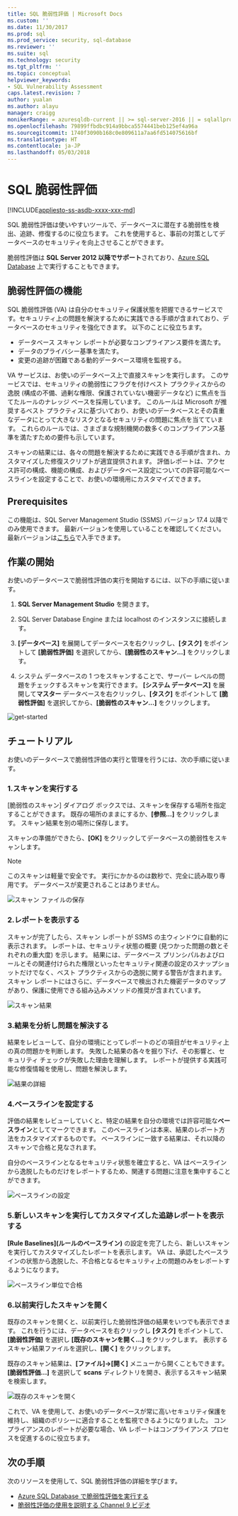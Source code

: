 ```yaml
---
title: SQL 脆弱性評価 | Microsoft Docs
ms.custom: ''
ms.date: 11/30/2017
ms.prod: sql
ms.prod_service: security, sql-database
ms.reviewer: ''
ms.suite: sql
ms.technology: security
ms.tgt_pltfrm: ''
ms.topic: conceptual
helpviewer_keywords:
- SQL Vulnerability Assessment
caps.latest.revision: 7
author: yualan
ms.author: alayu
manager: craigg
monikerRange: = azuresqldb-current || >= sql-server-2016 || = sqlallproducts-allversions
ms.openlocfilehash: 79899ffbdbc914a9bbca5574441beb125ef4a96a
ms.sourcegitcommit: 1740f3090b168c0e809611a7aa6fd514075616bf
ms.translationtype: HT
ms.contentlocale: ja-JP
ms.lasthandoff: 05/03/2018
---
```

# <a name="sql-vulnerability-assessment"></a>SQL 脆弱性評価

[!INCLUDE[appliesto-ss-asdb-xxxx-xxx-md](../../includes/appliesto-ss-asdb-xxxx-xxx-md.md)]

SQL 脆弱性評価は使いやすいツールで、データベースに潜在する脆弱性を検出、追跡、修復するのに役立ちます。 これを使用すると、事前の対策としてデータベースのセキュリティを向上させることができます。

脆弱性評価は **SQL Server 2012 以降でサポート**されており、[Azure SQL Database](https://docs.microsoft.com/en-us/azure/sql-database/sql-vulnerability-assessment) 上で実行することもできます。

## <a name="vulnerability-assessment-features"></a>脆弱性評価の機能
SQL 脆弱性評価 (VA) は自分のセキュリティ保護状態を把握できるサービスです。セキュリティ上の問題を解決するために実践できる手順が含まれており、データベースのセキュリティを強化できます。 以下のことに役立ちます。
- データベース スキャン レポートが必要なコンプライアンス要件を満たす。 
- データのプライバシー基準を満たす。
- 変更の追跡が困難である動的データベース環境を監視する。

VA サービスは、お使いのデータベース上で直接スキャンを実行します。 このサービスでは、セキュリティの脆弱性にフラグを付けベスト プラクティスからの逸脱 (構成の不備、過剰な権限、保護されていない機密データなど) に焦点を当てたルールのナレッジ ベースを採用しています。 このルールは Microsoft が推奨するベスト プラクティスに基づいており、お使いのデータベースとその貴重なデータにとって大きなリスクとなるセキュリティの問題に焦点を当てています。 これらのルールでは、さまざまな規制機関の数多くのコンプライアンス基準を満たすための要件も示しています。

スキャンの結果には、各々の問題を解決するために実践できる手順が含まれ、カスタマイズした修復スクリプトが適宜提供されます。 評価レポートは、アクセス許可の構成、機能の構成、およびデータベース設定についての許容可能なベースラインを設定することで、お使いの環境用にカスタマイズできます。 

## <a name="prerequisites"></a>Prerequisites
この機能は、SQL Server Management Studio (SSMS) バージョン 17.4 以降でのみ使用できます。 最新バージョンを使用していることを確認してください。 最新バージョンは[こちら](https://docs.microsoft.com/en-us/sql/ssms/download-sql-server-management-studio-ssms)で入手できます。

## <a name="getting-started"></a>作業の開始
お使いのデータベースで脆弱性評価の実行を開始するには、以下の手順に従います。
   1.   **SQL Server Management Studio** を開きます。

   2.   SQL Server Database Engine または localhost のインスタンスに接続します。

   3.   **[データベース]** を展開してデータベースを右クリックし、**[タスク]** をポイントして **[脆弱性評価]** を選択してから、**[脆弱性のスキャン...]** をクリックします。

   4.   システム データベースの 1 つをスキャンすることで、サーバー レベルの問題をチェックするスキャンを実行できます。 **[システム データベース]** を展開して**マスター** データベースを右クリックし、**[タスク]** をポイントして **[脆弱性評価]** を選択してから、**[脆弱性のスキャン...]** をクリックします。

   ![get-started](media/sql-vulnerability-assessment/1-SSMSGetStarted.png)

## <a name="tutorial"></a>チュートリアル
お使いのデータベースで脆弱性評価の実行と管理を行うには、次の手順に従います。

### <a name="1-run-a-scan"></a>1.スキャンを実行する

[脆弱性のスキャン] ダイアログ ボックスでは、スキャンを保存する場所を指定することができます。 既存の場所のままにするか、**[参照...]** をクリックします。 スキャン結果を別の場所に保存します。

スキャンの準備ができたら、**[OK]** をクリックしてデータベースの脆弱性をスキャンします。

  > [!NOTE]   
  > このスキャンは軽量で安全です。 実行にかかるのは数秒で、完全に読み取り専用です。 データベースが変更されることはありません。

![スキャン ファイルの保存](media/sql-vulnerability-assessment/2-ssmssavescanfile.png)

### <a name="2-view-the-report"></a>2.レポートを表示する

スキャンが完了したら、スキャン レポートが SSMS の主ウィンドウに自動的に表示されます。 レポートは、セキュリティ状態の概要 (見つかった問題の数とそれぞれの重大度) を示します。 結果には、データベース プリンシパルおよびロールとその関連付けられた権限といったセキュリティ関連の設定のスナップショットだけでなく、ベスト プラクティスからの逸脱に関する警告が含まれます。 スキャン レポートにはさらに、データベースで検出された機密データのマップがあり、保護に使用できる組み込みメソッドの推奨が含まれています。

![スキャン結果](media/sql-vulnerability-assessment/3-ssmsscanresults.png)

### <a name="3-analyze-the-results-and-resolve-issues"></a>3.結果を分析し問題を解決する

結果をレビューして、自分の環境にとってレポートのどの項目がセキュリティ上の真の問題かを判断します。 失敗した結果の各々を掘り下げ、その影響と、セキュリティ チェックが失敗した理由を理解します。 レポートが提供する実践可能な修復情報を使用し、問題を解決します。

![結果の詳細](media/sql-vulnerability-assessment/4-ssmsresultdetails.png)

### <a name="4-set-your-baseline"></a>4.ベースラインを設定する

評価の結果をレビューしていくと、特定の結果を自分の環境では許容可能な**ベースライン**としてマークできます。 このベースラインは本来、結果のレポート方法をカスタマイズするものです。 ベースラインに一致する結果は、それ以降のスキャンで合格と見なされます。 

自分のベースラインとなるセキュリティ状態を確立すると、VA はベースラインから逸脱したものだけをレポートするため、関連する問題に注意を集中することができます。

![ベースラインの設定](media/sql-vulnerability-assessment/5-ssmssetbaseline.png)

### <a name="5-run-a-new-scan-to-see-your-customized-tracking-report"></a>5.新しいスキャンを実行してカスタマイズした追跡レポートを表示する

**[Rule Baselines]\(ルールのベースライン\)** の設定を完了したら、新しいスキャンを実行してカスタマイズしたレポートを表示します。 VA は、承認したベースラインの状態から逸脱した、不合格となるセキュリティ上の問題のみをレポートするようになります。

![ベースライン単位で合格](media/sql-vulnerability-assessment/6-ssmspassperbaseline.png)

### <a name="6-open-a-previously-run-scan"></a>6.以前実行したスキャンを開く

既存のスキャンを開くと、以前実行した脆弱性評価の結果をいつでも表示できます。 これを行うには、データベースを右クリックし **[タスク]** をポイントして、**[脆弱性評価]** を選択し **[既存のスキャンを開く...]** をクリックします。  表示するスキャン結果ファイルを選択し、**[開く]** をクリックします。 

既存のスキャン結果は、**[ファイル]->[開く]** メニューから開くこともできます。 **[脆弱性評価...]** を選択して **scans** ディレクトリを開き、表示するスキャン結果を検索します。

![既存のスキャンを開く](media/sql-vulnerability-assessment/7-ssmsopenexistingscan.png)

これで、VA を使用して、お使いのデータベースが常に高いセキュリティ保護を維持し、組織のポリシーに適合することを監視できるようになりました。 コンプライアンスのレポートが必要な場合、VA レポートはコンプライアンス プロセスを促進するのに役立ちます。
  
## <a name="next-steps"></a>次の手順
次のリソースを使用して、SQL 脆弱性評価の詳細を学びます。
- [Azure SQL Database で脆弱性評価を実行する](https://docs.microsoft.com/en-us/azure/sql-database/sql-vulnerability-assessment) 
- [脆弱性評価の使用を説明する Channel 9 ビデオ](https://channel9.msdn.com/Shows/Data-Exposed/Track-and-remediate-potential-database-vulnerabilities-with-SQL-Vulnerability-Assessment)
  
